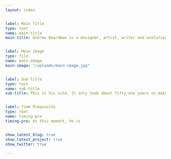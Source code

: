 ```yaml
---
layout: index


label: Main Title
type: text
name: main-title
main-title: Andrew Boardman is a designer, artist, writer and evolutionary finalist.


label: Main Image
type: file
name: main-image
main-image: "/uploads/main-image.jpg"


label: Sub Title
type: text
name: sub-title
sub-title: This is his site. It only took about fifty-one years to make.


label: Time Prequisite
type: text
name: timing-pre
timing-pre: At this moment, he is


show_latest_blog: true
show_latest_project: true
show_twitter: true

---
```

